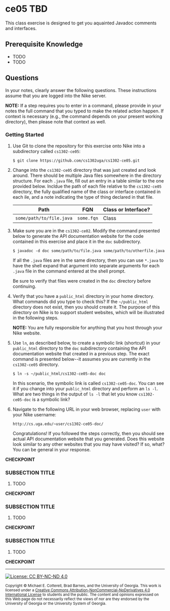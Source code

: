 # ce05 TBD

This class exercise is designed to get you aquainted Javadoc comments and interfaces.

## Prerequisite Knowledge

* TODO
* TODO

## Questions

In your notes, clearly answer the following questions. These instructions assume that you are 
logged into the Nike server. 

**NOTE:** If a step requires you to enter in a command, please provide in your notes the full 
command that you typed to make the related action happen. If context is necessary (e.g., the 
command depends on your present working directory), then please note that context as well.

### Getting Started

1. Use Git to clone the repository for this exercise onto Nike into a subdirectory called `cs1302-ce05`:

   ```
   $ git clone https://github.com/cs1302uga/cs1302-ce05.git
   ```

1. Change into the `cs1302-ce05` directory that was just created and look around. There should be
   multiple Java files somewhere in the directory structure. For each `.java` file, fill out an
   entry in a table similar to the one provided below. Incldue the path of each file relative to 
   the `cs1302-ce05` directory, the fully qualified name of the class or interface contained in each
   ile, and a note indicating the type of thing declared in that file. 

   | Path                     | FQN        | Class or Interface? |
   |--------------------------|------------|---------------------|
   | `some/path/to/file.java` | `some.fqn` | Class               |

1. Make sure you are in the `cs1302-ce02`. Modify the command presented below to generate the API 
   documentation website for the code contained in this exercise and place it in the `doc`
   subdirectory. 

   ```
   $ javadoc -d doc some/path/to/file.java some/path/to/otherfile.java
   ```

   If all the `.java` files are in the same directory, then you can use `*.java` to have the shell
   expand that argument into separate arguments for each `.java` file in the command entered at
   the shell prompt. 

   Be sure to verify that files were created in the `doc` directory before continuing. 

1. Verify that you have a `public_html` directory in your home directory. What commands did you
   type to check this? If the `~/public_html` directory does not exist, then you should create
   it. The purpose of this directory on Nike is to support student websites, which will be
   illustrated in the following steps. 

   **NOTE:** You are fully responsible for anything that you host through your Nike website.

1. Use `ln`, as described below, to create a symbolic link (shortcut) in your `public_html` 
   directory to the `doc` subdirectory containing the API documentation website that created in 
   a previous step. The exact command is presented below--it assumes you are currently in the 
   `cs1302-ce05` directory. 

   ```
   $ ln -s ~/public_html/cs1302-ce05-doc doc
   ```
   
   In this scenario, the symbolic link is called `cs1302-ce05-doc`. You can see it if you
   change into your `public_html` directory and perform an `ls -l`. What are two things in
   the output of `ls -l` that let you know `cs1302-ce05-doc` is a symbolic link?

1. Navigate to the following URL in your web browser, replacing `user` with your Nike
   username:

   ```
   http://cs.uga.edu/~user/cs1302-ce05-doc/
   ```

   Congratulations! If you followed the steps correctly, then you should see actual API
   documentation website that you generated. Does this website look similar to any other
   websites that you may have visited? If so, what? You can be general in your response.

**CHECKPOINT**
    
### SUBSECTION TITLE

1. TODO

**CHECKPOINT**
    
### SUBSECTION TITLE

1. TODO

**CHECKPOINT**
    
### SUBSECTION TITLE

1. TODO

**CHECKPOINT** 
    
<hr/>

[![License: CC BY-NC-ND 4.0](https://img.shields.io/badge/License-CC%20BY--NC--ND%204.0-lightgrey.svg)](http://creativecommons.org/licenses/by-nc-nd/4.0/)

<small>
Copyright &copy; Michael E. Cotterell, Brad Barnes, and the University of Georgia.
This work is licensed under a <a rel="license" href="http://creativecommons.org/licenses/by-nc-nd/4.0/">Creative Commons Attribution-NonCommercial-NoDerivatives 4.0 International License</a> to students and the public.
The content and opinions expressed on this Web page do not necessarily reflect the views of nor are they endorsed by the University of Georgia or the University System of Georgia.
</small>

